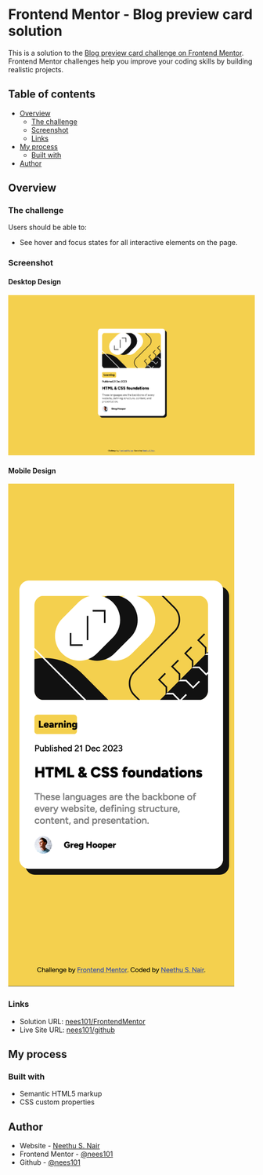 # Frontend Mentor - Blog preview card solution

This is a solution to the [Blog preview card challenge on Frontend Mentor](https://www.frontendmentor.io/challenges/blog-preview-card-ckPaj01IcS). Frontend Mentor challenges help you improve your coding skills by building realistic projects. 

## Table of contents

- [Overview](#overview)
  - [The challenge](#the-challenge)
  - [Screenshot](#screenshot)
  - [Links](#links)
- [My process](#my-process)
  - [Built with](#built-with)
- [Author](#author)


## Overview

### The challenge

Users should be able to:

- See hover and focus states for all interactive elements on the page.

### Screenshot


#### Desktop Design

![](./FinalScreenshots/Desktop_design.png)

#### Mobile Design

![](./FinalScreenshots/Mobile-design.png)

### Links

- Solution URL: [nees101/FrontendMentor](https://www.frontendmentor.io/learning-paths/getting-started-on-frontend-mentor-XJhRWRREZd/steps/65f329952f40450f9191f578/challenge/refactor)
- Live Site URL: [nees101/github](https://nees101.github.io/Blog-Preview-Card/)

## My process

### Built with

- Semantic HTML5 markup
- CSS custom properties

## Author

- Website - [Neethu S. Nair](https://neethunair.com)
- Frontend Mentor - [@nees101](https://www.frontendmentor.io/profile/nees101)
- Github - [@nees101](https://github.com/nees101)

